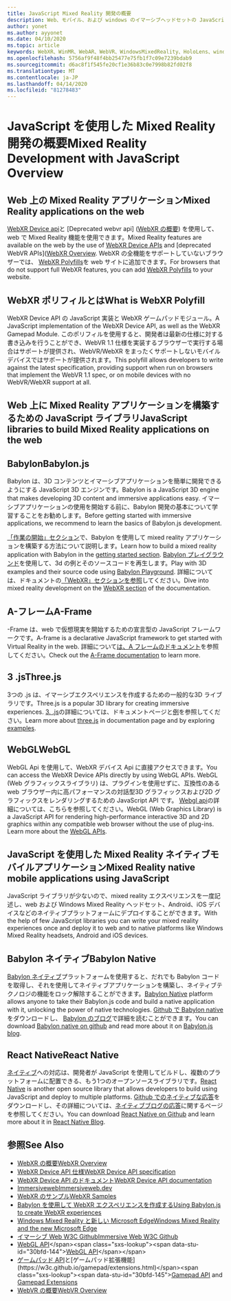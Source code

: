 ```yaml
---
title: JavaScript Mixed Reality 開発の概要
description: Web、モバイル、および windows のイマーシブヘッドセットの JavaScript を使用した Mixed Reality 開発の概要。
author: yonet
ms.author: ayyonet
ms.date: 04/10/2020
ms.topic: article
keywords: WebXR、WinMR、WebAR、WebVR、WindowsMixedReality、HoloLens、windows mixed reality、web vr、web xr、web mr、web ar、360、360 video、360ビデオ、360 photo、360 photos、360コンテンツ、イマーシブ web、イマーシブ-web、IW、immersiveweb
ms.openlocfilehash: 5756af9f48f4bb25477e75fb1f7c09e7239bdab9
ms.sourcegitcommit: d6ac8f1f545fe20cf1e36b83c0e7998b82fd02f8
ms.translationtype: MT
ms.contentlocale: ja-JP
ms.lasthandoff: 04/14/2020
ms.locfileid: "81278483"
---
```

# <a name="mixed-reality-development-with-javascript-overview"></a><span data-ttu-id="30bfd-104">JavaScript を使用した Mixed Reality 開発の概要</span><span class="sxs-lookup"><span data-stu-id="30bfd-104">Mixed Reality Development with JavaScript Overview</span></span>

## <a name="mixed-reality-applications-on-the-web"></a><span data-ttu-id="30bfd-105">Web 上の Mixed Reality アプリケーション</span><span class="sxs-lookup"><span data-stu-id="30bfd-105">Mixed Reality applications on the web</span></span>

<span data-ttu-id="30bfd-106">[WebXR Device api](https://developer.mozilla.org/en-US/docs/Web/API/WebXR_Device_API)と [Deprecated webvr api] ([WebXR の概要](webxr-overview.md)) を使用して、web で Mixed Reality 機能を使用できます。</span><span class="sxs-lookup"><span data-stu-id="30bfd-106">Mixed Reality features are available on the web by the use of [WebXR Device APIs](https://developer.mozilla.org/en-US/docs/Web/API/WebXR_Device_API) and [deprecated WebVR APIs]([WebXR Overview](webxr-overview.md).</span></span> <span data-ttu-id="30bfd-107">WebXR の全機能をサポートしていないブラウザーでは、 [WebXR Polyfills](https://github.com/immersive-web/webxr-polyfill)を web サイトに追加できます。</span><span class="sxs-lookup"><span data-stu-id="30bfd-107">For browsers that do not support full WebXR features, you can add [WebXR Polyfills](https://github.com/immersive-web/webxr-polyfill) to your website.</span></span>

## <a name="what-is-webxr-polyfill"></a><span data-ttu-id="30bfd-108">WebXR ポリフィルとは</span><span class="sxs-lookup"><span data-stu-id="30bfd-108">What is WebXR Polyfill</span></span>

<span data-ttu-id="30bfd-109">WebXR Device API の JavaScript 実装と WebXR ゲームパッドモジュール。</span><span class="sxs-lookup"><span data-stu-id="30bfd-109">A JavaScript implementation of the WebXR Device API, as well as the WebXR Gamepad Module.</span></span> <span data-ttu-id="30bfd-110">このポリフィルを使用すると、開発者は最新の仕様に対する書き込みを行うことができ、WebVR 1.1 仕様を実装するブラウザーで実行する場合はサポートが提供され、WebVR/WebXR をまったくサポートしないモバイルデバイスではサポートが提供されます。</span><span class="sxs-lookup"><span data-stu-id="30bfd-110">This polyfill allows developers to write against the latest specification, providing support when run on browsers that implement the WebVR 1.1 spec, or on mobile devices with no WebVR/WebXR support at all.</span></span>

## <a name="javascript-libraries-to-build-mixed-reality-applications-on-the-web"></a><span data-ttu-id="30bfd-111">Web 上に Mixed Reality アプリケーションを構築するための JavaScript ライブラリ</span><span class="sxs-lookup"><span data-stu-id="30bfd-111">JavaScript libraries to build Mixed Reality applications on the web</span></span>

## <a name="babylonjs"></a><span data-ttu-id="30bfd-112">Babylon</span><span class="sxs-lookup"><span data-stu-id="30bfd-112">Babylon.js</span></span>

<span data-ttu-id="30bfd-113">Babylon は、3D コンテンツとイマーシブアプリケーションを簡単に開発できるようにする JavaScript 3D エンジンです。</span><span class="sxs-lookup"><span data-stu-id="30bfd-113">Babylon is a JavaScript 3D engine that makes developing 3D content and immersive applications easy.</span></span> <span data-ttu-id="30bfd-114">イマーシブアプリケーションの使用を開始する前に、Babylon 開発の基本について学習することをお勧めします。</span><span class="sxs-lookup"><span data-stu-id="30bfd-114">Before getting started with immersive applications, we recommend to learn the basics of Babylon.js development.</span></span>

<span data-ttu-id="30bfd-115">[「作業の開始」セクション](https://doc.babylonjs.com/)で、Babylon を使用して mixed reality アプリケーションを構築する方法について説明します。</span><span class="sxs-lookup"><span data-stu-id="30bfd-115">Learn how to build a mixed reality application with Babylon in the [getting started section](https://doc.babylonjs.com/).</span></span> <span data-ttu-id="30bfd-116">[Babylon プレイグラウンド](https://doc.babylonjs.com/examples/)を使用して、3d の例とそのソースコードを再生します。</span><span class="sxs-lookup"><span data-stu-id="30bfd-116">Play with 3D examples and their source code using [Babylon Playground](https://doc.babylonjs.com/examples/).</span></span> <span data-ttu-id="30bfd-117">詳細については、ドキュメントの[「WebXR」セクションを参照](https://doc.babylonjs.com/how_to/introduction_to_webxr)してください。</span><span class="sxs-lookup"><span data-stu-id="30bfd-117">Dive into mixed reality development on the [WebXR section](https://doc.babylonjs.com/how_to/introduction_to_webxr) of the documentation.</span></span> 

## <a name="a-frame"></a><span data-ttu-id="30bfd-118">A-フレーム</span><span class="sxs-lookup"><span data-stu-id="30bfd-118">A-Frame</span></span>

<span data-ttu-id="30bfd-119">-Frame は、web で仮想現実を開始するための宣言型の JavaScript フレームワークです。</span><span class="sxs-lookup"><span data-stu-id="30bfd-119">A-frame is a declarative JavaScript framework to get started with Virtual Reality in the web.</span></span> <span data-ttu-id="30bfd-120">詳細について[は、A フレームのドキュメント](https://aframe.io/)を参照してください。</span><span class="sxs-lookup"><span data-stu-id="30bfd-120">Check out the [A-Frame documentation](https://aframe.io/) to learn more.</span></span>

## <a name="threejs"></a><span data-ttu-id="30bfd-121">3 .js</span><span class="sxs-lookup"><span data-stu-id="30bfd-121">Three.js</span></span>

<span data-ttu-id="30bfd-122">3つの .js は、イマーシブエクスペリエンスを作成するための一般的な3D ライブラリです。</span><span class="sxs-lookup"><span data-stu-id="30bfd-122">Three.js is a popular 3D library for creating immersive experiences.</span></span> <span data-ttu-id="30bfd-123">[3. .js](https://threejs.org/docs/index.html#manual/en/introduction/Creating-a-scene)の詳細については、ドキュメントページと[例](https://threejs.org/examples/#webgl_animation_cloth)を参照してください。</span><span class="sxs-lookup"><span data-stu-id="30bfd-123">Learn more about [three.js](https://threejs.org/docs/index.html#manual/en/introduction/Creating-a-scene) in documentation page and by exploring [examples](https://threejs.org/examples/#webgl_animation_cloth).</span></span>

## <a name="webgl"></a><span data-ttu-id="30bfd-124">WebGL</span><span class="sxs-lookup"><span data-stu-id="30bfd-124">WebGL</span></span>

<span data-ttu-id="30bfd-125">WebGL Api を使用して、WebXR デバイス Api に直接アクセスできます。</span><span class="sxs-lookup"><span data-stu-id="30bfd-125">You can access the WebXR Device APIs directly by using WebGL APIs.</span></span> <span data-ttu-id="30bfd-126">WebGL (Web グラフィックスライブラリ) は、プラグインを使用せずに、互換性のある web ブラウザー内に高パフォーマンスの対話型3D グラフィックスおよび2D グラフィックスをレンダリングするための JavaScript API です。 [Webgl api](https://developer.mozilla.org/en-US/docs/Web/API/WebGL_API)の詳細については、こちらを参照してください。</span><span class="sxs-lookup"><span data-stu-id="30bfd-126">WebGL (Web Graphics Library) is a JavaScript API for rendering high-performance interactive 3D and 2D graphics within any compatible web browser without the use of plug-ins. Learn more about the [WebGL APIs](https://developer.mozilla.org/en-US/docs/Web/API/WebGL_API).</span></span>

## <a name="mixed-reality-native-mobile-applications-using-javascript"></a><span data-ttu-id="30bfd-127">JavaScript を使用した Mixed Reality ネイティブモバイルアプリケーション</span><span class="sxs-lookup"><span data-stu-id="30bfd-127">Mixed Reality native mobile applications using JavaScript</span></span>

<span data-ttu-id="30bfd-128">JavaScript ライブラリが少ないので、mixed reality エクスペリエンスを一度記述し、web および Windows Mixed Reality ヘッドセット、Android、iOS デバイスなどのネイティブプラットフォームにデプロイすることができます。</span><span class="sxs-lookup"><span data-stu-id="30bfd-128">With the help of few JavaScript libraries you can write your mixed reality experiences once and deploy it to web and to native platforms like Windows Mixed Reality headsets, Android and iOS devices.</span></span>

## <a name="babylon-native"></a><span data-ttu-id="30bfd-129">Babylon ネイティブ</span><span class="sxs-lookup"><span data-stu-id="30bfd-129">Babylon Native</span></span>

<span data-ttu-id="30bfd-130">[Babylon ネイティブ](https://www.babylonjs.com/native/)プラットフォームを使用すると、だれでも Babylon コードを取得し、それを使用してネイティブアプリケーションを構築し、ネイティブテクノロジの機能をロック解除することができます。</span><span class="sxs-lookup"><span data-stu-id="30bfd-130">[Babylon Native](https://www.babylonjs.com/native/) platform allows anyone to take their Babylon.js code and build a native application with it, unlocking the power of native technologies.</span></span> <span data-ttu-id="30bfd-131">[Github で Babylon native](https://github.com/BabylonJS/BabylonNative)をダウンロードし、 [Babylon のブログ](https://medium.com/@babylonjs/babylon-native-821f1694fffc)で詳細を読むことができます。</span><span class="sxs-lookup"><span data-stu-id="30bfd-131">You can download [Babylon native on github](https://github.com/BabylonJS/BabylonNative) and read more about it on [Babylon.js blog](https://medium.com/@babylonjs/babylon-native-821f1694fffc).</span></span>

## <a name="react-native"></a><span data-ttu-id="30bfd-132">React Native</span><span class="sxs-lookup"><span data-stu-id="30bfd-132">React Native</span></span>

<span data-ttu-id="30bfd-133">[ネイティブ](https://reactnative.dev/)への対応は、開発者が JavaScript を使用してビルドし、複数のプラットフォームに配置できる、もう1つのオープンソースライブラリです。</span><span class="sxs-lookup"><span data-stu-id="30bfd-133">[React Native](https://reactnative.dev/) is another open source library that allows developers to build using JavaScript and deploy to multiple platforms.</span></span> <span data-ttu-id="30bfd-134">[Github でのネイティブな応答](https://github.com/facebook/react-native)をダウンロードし、その詳細については、[ネイティブブログの応答](https://reactnative.dev/blog/)に関するページを参照してください。</span><span class="sxs-lookup"><span data-stu-id="30bfd-134">You can download [React Native on Github](https://github.com/facebook/react-native) and learn more about it in [React Native Blog](https://reactnative.dev/blog/).</span></span>

## <a name="see-also"></a><span data-ttu-id="30bfd-135">参照</span><span class="sxs-lookup"><span data-stu-id="30bfd-135">See Also</span></span>

* [<span data-ttu-id="30bfd-136">WebXR の概要</span><span class="sxs-lookup"><span data-stu-id="30bfd-136">WebXR Overview</span></span>](webxr-overview.md)
* [<span data-ttu-id="30bfd-137">WebXR Device API 仕様</span><span class="sxs-lookup"><span data-stu-id="30bfd-137">WebXR Device API specification</span></span>](https://immersive-web.github.io/webxr/)
* [<span data-ttu-id="30bfd-138">WebXR Device API のドキュメント</span><span class="sxs-lookup"><span data-stu-id="30bfd-138">WebXR Device API documentation</span></span>](https://developer.mozilla.org/en-US/docs/Web/API/WebXR_Device_API)
* [<span data-ttu-id="30bfd-139">Immersiveweb</span><span class="sxs-lookup"><span data-stu-id="30bfd-139">Immersiveweb.dev</span></span>](https://immersiveweb.dev/)
* [<span data-ttu-id="30bfd-140">WebXR のサンプル</span><span class="sxs-lookup"><span data-stu-id="30bfd-140">WebXR Samples</span></span>](https://immersive-web.github.io/webxr-samples/)
* [<span data-ttu-id="30bfd-141">Babylon を使用して WebXR エクスペリエンスを作成する</span><span class="sxs-lookup"><span data-stu-id="30bfd-141">Using Babylon.js to create WebXR experiences</span></span>](https://doc.babylonjs.com/how_to/introduction_to_webxr)
* [<span data-ttu-id="30bfd-142">Windows Mixed Reality と新しい Microsoft Edge</span><span class="sxs-lookup"><span data-stu-id="30bfd-142">Windows Mixed Reality and the new Microsoft Edge</span></span>](https://docs.microsoft.com/windows/mixed-reality/new-microsoft-edge#introducing-the-new-microsoft-edge)
* [<span data-ttu-id="30bfd-143">イマーシブ Web W3C Github</span><span class="sxs-lookup"><span data-stu-id="30bfd-143">Immersive Web W3C Github</span></span>](https://github.com/immersive-web)
* <span data-ttu-id="30bfd-144">[WebGL API](https://msdn.microsoft.com/library/bg182648(v=vs.85).aspx)</span><span class="sxs-lookup"><span data-stu-id="30bfd-144">[WebGL API](https://msdn.microsoft.com/library/bg182648(v=vs.85).aspx)</span></span>
* <span data-ttu-id="30bfd-145">[ゲームパッド API](https://msdn.microsoft.com/library/dn743630(v=vs.85).aspx)と[ゲームパッド拡張機能](https://w3c.github.io/gamepad/extensions.html)</span><span class="sxs-lookup"><span data-stu-id="30bfd-145">[Gamepad API](https://msdn.microsoft.com/library/dn743630(v=vs.85).aspx) and [Gamepad Extensions](https://w3c.github.io/gamepad/extensions.html)</span></span>
* [<span data-ttu-id="30bfd-146">WebVR の概要</span><span class="sxs-lookup"><span data-stu-id="30bfd-146">WebVR Overview</span></span>](webvr-overview.md)
